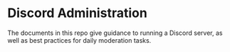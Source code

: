 
# Discord Administration

The documents in this repo give guidance to running a Discord server, as well as best practices for daily moderation tasks. 
